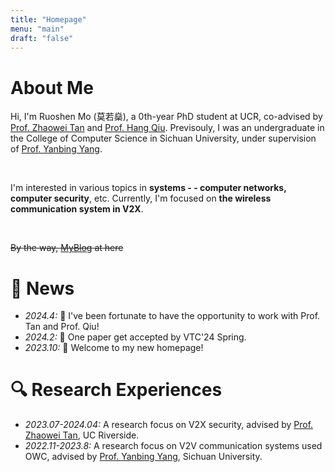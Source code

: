 ```yaml
---
title: "Homepage"
menu: "main"
draft: "false"
---
```

# About Me
Hi, I'm Ruoshen Mo (莫若燊), a 0th-year PhD student at UCR, co-advised by [Prof. Zhaowei Tan](https://cs.ucr.edu/~ztan/) and [Prof. Hang Qiu](https://hangqiu.github.io/). Previsouly, I was an undergraduate in the College of Computer Science in Sichuan University, under supervision of [Prof. Yanbing Yang](https://scholar.google.com/citations?user=qpLuOggAAAAJ).

&nbsp;

I'm interested in various topics in **systems - - computer networks, computer security**, etc. Currently, I'm focused on **the wireless communication system in V2X**. 

&nbsp;

~~By the way, [MyBlog](./rickroll/) at here~~

# 📢 News
- *2024.4:* 🎉 I've been fortunate to have the opportunity to work with Prof. Tan and Prof. Qiu!
- *2024.2:* 🎉 One paper get accepted by VTC'24 Spring.
- *2023.10:* 🎉 Welcome to my new homepage!

# 🔍 Research Experiences
- *2023.07-2024.04:* A research focus on V2X security, advised by [Prof. Zhaowei Tan](https://cs.ucr.edu/~ztan/), UC Riverside.
- *2022.11-2023.8:* A research focus on V2V communication systems used OWC, advised by [Prof. Yanbing Yang](https://scholar.google.com/citations?user=qpLuOggAAAAJ), Sichuan University.

<script type='text/javascript' id='mapmyvisitors' src='https://mapmyvisitors.com/map.js?cl=080808&w=a&t=tt&d=f8qWx_QFphcnlZIXLc9q7HdY1ARjP0tCgLI5w_STvy4&co=ffffff&cmo=3acc3a&cmn=ff5353&ct=050000'></script>
